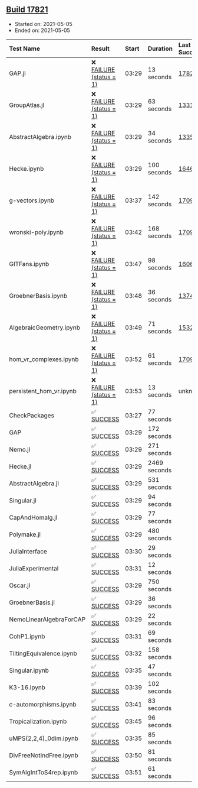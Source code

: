 ## [Build 17821](https://oscarci.mathematik.uni-kl.de/job/oscar/17821/)

* Started on: 2021-05-05
* Ended on: 2021-05-05

| Test Name    | Result | Start | Duration | Last Success | First Failure |
|:-------------|:-------|:------|:---------|:-------------|:--------------|
| GAP.jl | ❌ [FAILURE (status = 1)](https://oscarci.mathematik.uni-kl.de/job/oscar/17821/artifact/logs/build-17821/GAP.jl.log) | 03:29 | 13 seconds | [17820](https://oscarci.mathematik.uni-kl.de/job/oscar/17820/) | [17821](https://oscarci.mathematik.uni-kl.de/job/oscar/17821/) |
| GroupAtlas.jl | ❌ [FAILURE (status = 1)](https://oscarci.mathematik.uni-kl.de/job/oscar/17821/artifact/logs/build-17821/GroupAtlas.jl.log) | 03:29 | 63 seconds | [13311](https://oscarci.mathematik.uni-kl.de/job/oscar/13311/) | [13312](https://oscarci.mathematik.uni-kl.de/job/oscar/13312/) |
| AbstractAlgebra.ipynb | ❌ [FAILURE (status = 1)](https://oscarci.mathematik.uni-kl.de/job/oscar/17821/artifact/logs/build-17821/AbstractAlgebra.ipynb.log) | 03:29 | 34 seconds | [13355](https://oscarci.mathematik.uni-kl.de/job/oscar/13355/) | [13356](https://oscarci.mathematik.uni-kl.de/job/oscar/13356/) |
| Hecke.ipynb | ❌ [FAILURE (status = 1)](https://oscarci.mathematik.uni-kl.de/job/oscar/17821/artifact/logs/build-17821/Hecke.ipynb.log) | 03:29 | 100 seconds | [16463](https://oscarci.mathematik.uni-kl.de/job/oscar/16463/) | [16464](https://oscarci.mathematik.uni-kl.de/job/oscar/16464/) |
| g-vectors.ipynb | ❌ [FAILURE (status = 1)](https://oscarci.mathematik.uni-kl.de/job/oscar/17821/artifact/logs/build-17821/g-vectors.ipynb.log) | 03:37 | 142 seconds | [17099](https://oscarci.mathematik.uni-kl.de/job/oscar/17099/) | [17100](https://oscarci.mathematik.uni-kl.de/job/oscar/17100/) |
| wronski-poly.ipynb | ❌ [FAILURE (status = 1)](https://oscarci.mathematik.uni-kl.de/job/oscar/17821/artifact/logs/build-17821/wronski-poly.ipynb.log) | 03:42 | 168 seconds | [17098](https://oscarci.mathematik.uni-kl.de/job/oscar/17098/) | [17099](https://oscarci.mathematik.uni-kl.de/job/oscar/17099/) |
| GITFans.ipynb | ❌ [FAILURE (status = 1)](https://oscarci.mathematik.uni-kl.de/job/oscar/17821/artifact/logs/build-17821/GITFans.ipynb.log) | 03:47 | 98 seconds | [16068](https://oscarci.mathematik.uni-kl.de/job/oscar/16068/) | [16069](https://oscarci.mathematik.uni-kl.de/job/oscar/16069/) |
| GroebnerBasis.ipynb | ❌ [FAILURE (status = 1)](https://oscarci.mathematik.uni-kl.de/job/oscar/17821/artifact/logs/build-17821/GroebnerBasis.ipynb.log) | 03:48 | 36 seconds | [13748](https://oscarci.mathematik.uni-kl.de/job/oscar/13748/) | [13749](https://oscarci.mathematik.uni-kl.de/job/oscar/13749/) |
| AlgebraicGeometry.ipynb | ❌ [FAILURE (status = 1)](https://oscarci.mathematik.uni-kl.de/job/oscar/17821/artifact/logs/build-17821/AlgebraicGeometry.ipynb.log) | 03:49 | 71 seconds | [15322](https://oscarci.mathematik.uni-kl.de/job/oscar/15322/) | [15323](https://oscarci.mathematik.uni-kl.de/job/oscar/15323/) |
| hom_vr_complexes.ipynb | ❌ [FAILURE (status = 1)](https://oscarci.mathematik.uni-kl.de/job/oscar/17821/artifact/logs/build-17821/hom_vr_complexes.ipynb.log) | 03:52 | 61 seconds | [17099](https://oscarci.mathematik.uni-kl.de/job/oscar/17099/) | [17100](https://oscarci.mathematik.uni-kl.de/job/oscar/17100/) |
| persistent_hom_vr.ipynb | ❌ [FAILURE (status = 1)](https://oscarci.mathematik.uni-kl.de/job/oscar/17821/artifact/logs/build-17821/persistent_hom_vr.ipynb.log) | 03:53 | 13 seconds | unknown | unknown |
| CheckPackages | ✅ [SUCCESS](https://oscarci.mathematik.uni-kl.de/job/oscar/17821/artifact/logs/build-17821/CheckPackages.log) | 03:27 | 77 seconds |  |  |
| GAP | ✅ [SUCCESS](https://oscarci.mathematik.uni-kl.de/job/oscar/17821/artifact/logs/build-17821/GAP.log) | 03:29 | 172 seconds |  |  |
| Nemo.jl | ✅ [SUCCESS](https://oscarci.mathematik.uni-kl.de/job/oscar/17821/artifact/logs/build-17821/Nemo.jl.log) | 03:29 | 271 seconds |  |  |
| Hecke.jl | ✅ [SUCCESS](https://oscarci.mathematik.uni-kl.de/job/oscar/17821/artifact/logs/build-17821/Hecke.jl.log) | 03:29 | 2469 seconds |  |  |
| AbstractAlgebra.jl | ✅ [SUCCESS](https://oscarci.mathematik.uni-kl.de/job/oscar/17821/artifact/logs/build-17821/AbstractAlgebra.jl.log) | 03:29 | 531 seconds |  |  |
| Singular.jl | ✅ [SUCCESS](https://oscarci.mathematik.uni-kl.de/job/oscar/17821/artifact/logs/build-17821/Singular.jl.log) | 03:29 | 94 seconds |  |  |
| CapAndHomalg.jl | ✅ [SUCCESS](https://oscarci.mathematik.uni-kl.de/job/oscar/17821/artifact/logs/build-17821/CapAndHomalg.jl.log) | 03:29 | 77 seconds |  |  |
| Polymake.jl | ✅ [SUCCESS](https://oscarci.mathematik.uni-kl.de/job/oscar/17821/artifact/logs/build-17821/Polymake.jl.log) | 03:29 | 480 seconds |  |  |
| JuliaInterface | ✅ [SUCCESS](https://oscarci.mathematik.uni-kl.de/job/oscar/17821/artifact/logs/build-17821/JuliaInterface.log) | 03:30 | 29 seconds |  |  |
| JuliaExperimental | ✅ [SUCCESS](https://oscarci.mathematik.uni-kl.de/job/oscar/17821/artifact/logs/build-17821/JuliaExperimental.log) | 03:31 | 12 seconds |  |  |
| Oscar.jl | ✅ [SUCCESS](https://oscarci.mathematik.uni-kl.de/job/oscar/17821/artifact/logs/build-17821/Oscar.jl.log) | 03:29 | 750 seconds |  |  |
| GroebnerBasis.jl | ✅ [SUCCESS](https://oscarci.mathematik.uni-kl.de/job/oscar/17821/artifact/logs/build-17821/GroebnerBasis.jl.log) | 03:29 | 36 seconds |  |  |
| NemoLinearAlgebraForCAP | ✅ [SUCCESS](https://oscarci.mathematik.uni-kl.de/job/oscar/17821/artifact/logs/build-17821/NemoLinearAlgebraForCAP.log) | 03:29 | 22 seconds |  |  |
| CohP1.ipynb | ✅ [SUCCESS](https://oscarci.mathematik.uni-kl.de/job/oscar/17821/artifact/logs/build-17821/CohP1.ipynb.log) | 03:31 | 69 seconds |  |  |
| TiltingEquivalence.ipynb | ✅ [SUCCESS](https://oscarci.mathematik.uni-kl.de/job/oscar/17821/artifact/logs/build-17821/TiltingEquivalence.ipynb.log) | 03:32 | 158 seconds |  |  |
| Singular.ipynb | ✅ [SUCCESS](https://oscarci.mathematik.uni-kl.de/job/oscar/17821/artifact/logs/build-17821/Singular.ipynb.log) | 03:35 | 47 seconds |  |  |
| K3-16.ipynb | ✅ [SUCCESS](https://oscarci.mathematik.uni-kl.de/job/oscar/17821/artifact/logs/build-17821/K3-16.ipynb.log) | 03:39 | 102 seconds |  |  |
| c-automorphisms.ipynb | ✅ [SUCCESS](https://oscarci.mathematik.uni-kl.de/job/oscar/17821/artifact/logs/build-17821/c-automorphisms.ipynb.log) | 03:41 | 83 seconds |  |  |
| Tropicalization.ipynb | ✅ [SUCCESS](https://oscarci.mathematik.uni-kl.de/job/oscar/17821/artifact/logs/build-17821/Tropicalization.ipynb.log) | 03:45 | 96 seconds |  |  |
| uMPS(2,2,4)_0dim.ipynb | ✅ [SUCCESS](https://oscarci.mathematik.uni-kl.de/job/oscar/17821/artifact/logs/build-17821/uMPS-2-2-4-_0dim.ipynb.log) | 03:35 | 85 seconds |  |  |
| DivFreeNotIndFree.ipynb | ✅ [SUCCESS](https://oscarci.mathematik.uni-kl.de/job/oscar/17821/artifact/logs/build-17821/DivFreeNotIndFree.ipynb.log) | 03:50 | 81 seconds |  |  |
| SymAlgIntToS4rep.ipynb | ✅ [SUCCESS](https://oscarci.mathematik.uni-kl.de/job/oscar/17821/artifact/logs/build-17821/SymAlgIntToS4rep.ipynb.log) | 03:51 | 61 seconds |  |  |
